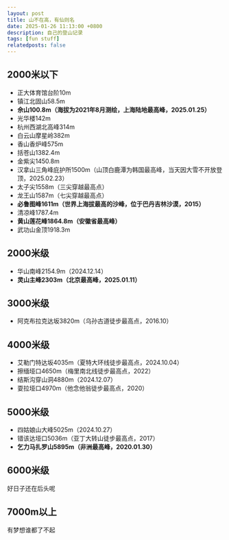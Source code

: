 ```yaml
---
layout: post
title: 山不在高，有仙则名
date: 2025-01-26 11:13:00 +0800
description: 自己的登山记录
tags: [fun stuff]
relatedposts: false
---
```


## 2000米以下
- 正大体育馆台阶10m
- 镇江北固山58.5m
- **佘山100.8m（海拔为2021年8月测绘，上海陆地最高峰，2025.01.25）**
- 光华楼142m
- 杭州西湖北高峰314m
- 白云山摩星岭382m
- 香山香炉峰575m
- 括苍山1382.4m
- 金紫尖1450.8m
- 汉拿山三角峰庇护所1500m（山顶白鹿潭为韩国最高峰，当天因大雪不开放登顶，2025.02.23）
- 太子尖1558m（三尖穿越最高点）
- 龙王山1587m（七尖穿越最高点）
- **必鲁图峰1611m（世界上海拔最高的沙峰，位于巴丹吉林沙漠，2015）**
- 清凉峰1787.4m
- **黄山莲花峰1864.8m（安徽省最高峰）**
- 武功山金顶1918.3m

## 2000米级
- 华山南峰2154.9m（2024.12.14）
- **灵山主峰2303m（北京最高峰，2025.01.11）**

## 3000米级
- 阿克布拉克达坂3820m（乌孙古道徒步最高点，2016.10）

## 4000米级
- 艾勒门特达坂4035m（夏特大环线徒步最高点，2024.10.04）
- 擦缅垭口4650m（梅里南北线徒步最高点，2022）
- 结斯沟穿山洞4880m（2024.12.07）
- 耍拉垭口4970m（他念他翁徒步最高点，2020）

## 5000米级
- 四姑娘山大峰5025m（2024.10.27）
- 错该达垭口5036m（亚丁大转山徒步最高点，2017）
- **乞力马扎罗山5895m（非洲最高峰，2020.01.30）**

## 6000米级
好日子还在后头呢

## 7000m以上
有梦想谁都了不起

